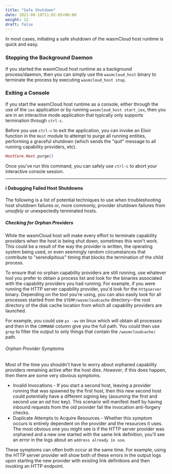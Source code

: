 ```yaml
---
title: "Safe Shutdown"
date: 2021-08-18T11:02:05+06:00
weight: 12
draft: false
---
```


In most cases, initiating a safe shutdown of the wasmCloud host runtime is quick and easy. 

### Stopping the Background Daemon
If you started the wasmCloud host runtime as a background process/daemon, then you can simply use the `wasmcloud_host` binary to terminate the process by executing `wasmcloud_host stop`.

### Exiting a Console
If you start the wasmCloud host runtime as a console, either through the use of the `iex` application or by running `wasmcloud_host start_iex`, then you are in an interactive mode application that typically only supports termination through `ctrl-c`.

Before you use `ctrl-c` to exit the application, you can invoke an Elixir function in the `Host` module to attempt to purge all running entities, performing a graceful shutdown (which sends the "quit" message to all running capability providers, etc).

```elixir
HostCore.Host.purge()
```
Once you've run this command, you can safely use `ctrl-c` to abort your interactive console session.

---
#### ℹ️ Debugging Failed Host Shutdowns
The following is a list of potential techniques to use when troubleshooting host shutdown failures or, more commonly, provider shutdown failures from _unsafely_ or unexpectedly terminated hosts.

##### Checking for Orphan Providers
While the wasmCloud host will make every effort to terminate capability providers when the host is being shut down, sometimes this won't work. This could be a result of the way the provider is written, the operating system being used, or even seemingly random circumstances that contribute to "serendipitous" timing that blocks the termination of the child process.

To ensure that no orphan capability providers are still running, use whatever tool you prefer to obtain a process list and look for the binaries associated with the capability providers you had running. For example, if you were running the HTTP server capability provider, you'd look for the `httpserver` binary. Depending on the tool you're using, you can also easily look for all processes started from the `$TEMP/wasmcloudcache` directory--the root directory of the disk cache location from which all capability providers are launched.

For example, you could use `ps -av` on linux which will obtain all processes and then in the `COMMAND` column give you the full path. You could then use `grep` to filter the output to only things that contain the `/wasmcloudcache/` path.

###### Orphan Provider Symptoms
Most of the time you shouldn't have to worry about orphaned capability providers remaining active after the host dies. _However_, if this does happen, then there are some very obvious symptoms.
* Invalid Invocations - If you start a second host, leaving a provider running that was spawned by the first host, then this new second host could potentially have a different signing key (assuming the first and second use an _ad hoc_ key). This scenario will manifest itself by having inbound requests from the old provider fail the invocation anti-forgery checks.
* Duplicate Attempts to Acquire Resources - Whether this symptom occurs is entirely dependent on the provider and the resources it uses. The most obvious one you might see is if the HTTP server provider was orphaned and a new one started with the same link definition, you'll see an error in the logs about an `address already in use`.

These symptoms can often both occur at the same time. For example, using the HTTP server provider will show both of these errors in the output logs upon starting the new provider with existing link definitions and then invoking an HTTP endpoint.
